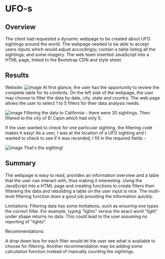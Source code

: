 # UFO-s

## Overview
The client had requested a dynamic webpage to be created about UFO sightings around the world.  The webpage needed to be able to accept users inputs which would adjust accordingly; contain a table listing all the sightings; and some imagery.  The web team inserted JavaScript into a HTML page, linked to the Bootstrap CDN and style sheet.

## Results

Website:
![image](https://user-images.githubusercontent.com/89953246/142257099-53e4ec4a-60a3-49a6-af39-abcee4f5de1a.png)
At first glance, the user has the opportunity to review the complete table for its contents.  On the left side of the webpage, the user may choose to filter the data by date, city, state and country.  The web page allows the user to select 1 to 5 filters for their data analysis needs. 

![image](https://user-images.githubusercontent.com/89953246/142258775-9472de64-6950-4c56-93c0-6b7130b6349a.png)
Filtering the data to California - there were 30 sightings. Then filtered to the city of El Cajon which had only 5.

If the user wanted to check for one particular sighting, the filtering code makes it easy!  As a user, I was at the location of a UFO sighting and I wanted to check to see if it was recorded, I fill in the required fields  - 

![image](https://user-images.githubusercontent.com/89953246/142260135-78be055c-adb6-4e6e-ba6a-e462e3d03c9c.png)
That's the sighting!

## Summary
The webpage is easy to read, provides an information overview and a table that the user can interact with, thus making it interesting. Using the JavaScript into a HTML page and creating functions to create filters then filtereing the data and rebuilding a table on the user input is nice. The multi-level filtering function does a good job providing the information quickly.  

Limitations:
Filtering data has some limitations, such as ensuring one types the correct filter.  For example, typing "lights" versus the exact word "light" under shape returns no data.  This could lead to the user assuming no reporting of "lights".  

Recommendations:

A drop down box for each filter would let the user see what is available to choose for filtering. 
Another recommendation may be adding some calculation function instead of manually counting the sightings.
